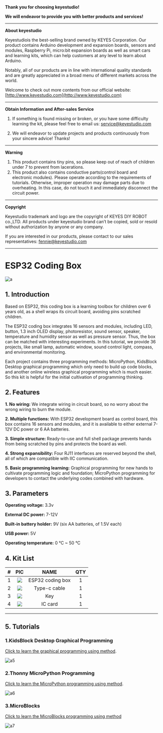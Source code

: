 **Thank you for choosing keyestudio!**

**We will endeavor to provide you with better products and services!**

------

**About keyestudio**

Keyestudiois the best-selling brand owned by KEYES Corporation. Our product contains Arduino development and expansion boards, sensors and modules, Raspberry Pi, micro:bit expansion boards as well as smart cars and learning kits, which can help customers at any level to learn about Arduino.

Notably, all of our products are in line with international quality standards and are greatly appreciated in a broad menu of different markets across the world.

Welcome to check out more contents from our official website: [http://www.keyestudio.com](http://www.keyestudio.com)

------

**Obtain Information and After-sales Service**

1. If something is found missing or broken, or you have some difficulty learning the kit, please feel free to email us: [service@keyestudio.com](http://m.138.gz.cn/webadmin/~CAmsnCrrNXhTAySKCerrIfWjjZuuWVfI/~/usr/mod_edituser.jsp?;uid=service@keyestudio.com;;clearCache=)

2. We will endeavor to update projects and products continuously from your sincere advice! Thanks!

------

**Warning**

1. This product contains tiny pins, so please keep out of reach of children under 7 to prevent from lacerations. 
2. This product also contains conductive parts(control board and electronic modules). Please operate according to the requirements of tutorials. Otherwise, improper operation may damage parts due to overheating. In this case, do not touch it and immediately disconnect the circuit power.

------

**Copyright**

Keyestudio trademark and logo are the copyright of KEYES DIY ROBOT co.,LTD. All products under keyestudio brand can’t be copied, sold or resold without authorization by anyone or any company.

If you are interested in our products, please contact to our sales representatives: [fennie@keyestudio.com](http://m.138.gz.cn/webadmin/~CAmsnCrrNXhTAySKCerrIfWjjZuuWVfI/~/usr/mod_edituser.jsp?;uid=fennie@keyestudio.com;;clearCache=)

------

# ESP32 Coding Box

![a](./media/a.png)

## 1. Introduction

Based on ESP32, this coding box is a learning toolbox for children over 6 years old, as a shell wraps its circuit board, avoiding pins scratched children. 

The ESP32 coding box integrates 16 sensors and modules, including LED, button, 1.3 inch OLED display, photoresistor, sound sensor, speaker, temperature and humidity sensor as well as pressure sensor. Thus, the box can be matched with interesting experiments. In this tutorial, we provide 36 projects, like small lamp, automatic window, sound control light, compass, and environmental monitoring.

Each project contains three programming methods: MicroPython, KidsBlock Desktop graphical programming which only need to build up code blocks, and another online wireless graphical programming which is much easier. So this kit is helpful for the initial cultivation of programming thinking.

## 2. Features

**1. No wiring:** We integrate wiring in circuit board, so no worry about the wrong wiring to burn the module.

**2. Multiple functions:** With ESP32 development board as control board, this box contains 16 sensors and modules, and it is available to either external 7-12V DC power or 6 AA batteries.

**3. Simple structure:** Ready-to-use and full shell package prevents hands from being scratched by pins and protects the board as well.

**4. Strong expansibility:** Four RJ11 interfaces are reserved beyond the shell, all of which are compatible with IIC communication.

**5. Basic programming learning:** Graphical programming for new hands to cultivate programming logic and foundation; MicroPython programming for developers to contact the underlying codes combined with hardware.



## 3. Parameters

**Operating voltage:** 3.3v

**External DC power:** 7-12V

**Built-in battery holder:** 9V (six AA batteries, of 1.5V each)

**USB power:** 5V

**Operating temperature:** 0 °C ~ 50 °C



## 4. Kit List

| #    |         PIC          |       NAME       | QTY  |
| :--- | :------------------: | :--------------: | :--: |
| 1    | ![](./media/a1.png)  | ESP32 coding box |  1   |
| 2    | ![](./media/a2.png)  |   Type-c cable   |  1   |
| 3    | ![](./media/a3.jpeg) |       Key        |  1   |
| 4    | ![](./media/a4.jpg)  |     IC card      |  1   |

------

## 5. Tutorials

### 1.KidsBlock Desktop Graphical Programming

[Click to learn the graphical programming using method](./KidsBlockDesktop/KidsBlockDesktopTutorial.md).

![a5](./media/a5.png)



### 2.Thonny MicroPython Programming

[Click to learn the MicroPython programming using method](./MicroPython/MicroPythonTutorial.md).

![a6](./media/a6.png)

### 3.MicroBlocks 

[Click to learn the MicroBlocks programming using method](./MicroBlocks/MicroBlocksTutorial.md)

![a7](./media/a7.png)

